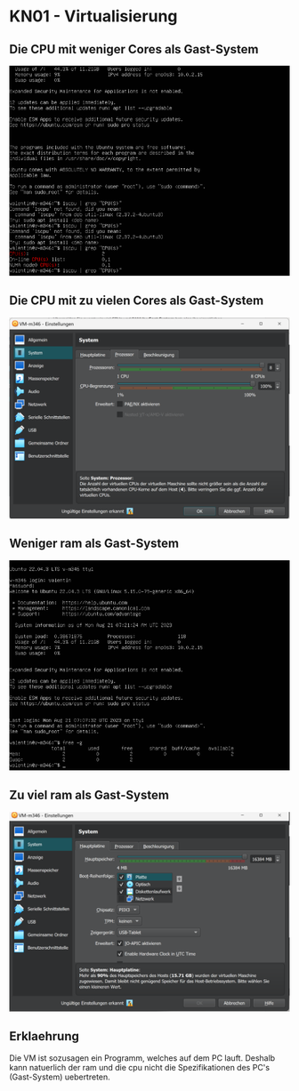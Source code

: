 # KN01 - Virtualisierung
## Die CPU mit weniger Cores als Gast-System
![Alt text](cpu-less.png)

## Die CPU mit zu vielen Cores als Gast-System
![Alt text](cpu-more.png)

## Weniger ram als Gast-System
![Alt text](ram-less.png)

## Zu viel ram als Gast-System
![Alt text](ram-more.png)

## Erklaehrung
Die VM ist sozusagen ein Programm, welches auf dem PC lauft. Deshalb kann natuerlich der ram und die cpu nicht die Spezifikationen des PC's (Gast-System) uebertreten. 


